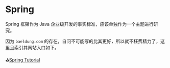 # Spring

Spring 框架作为 Java 企业级开发的事实标准，应该单独作为一个主题进行研究。

因为 `baeldung.com` 的存在，自问不可能写的比其更好，所以就不枉费精力了，这里且索引其网站入口如下。

⛳[Spring Tutorial](https://www.baeldung.com/spring-tutorial)
